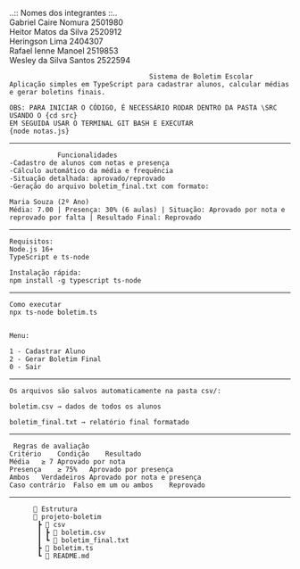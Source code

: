 ..:: Nomes dos integrantes ::..    
Gabriel Caire Nomura 2501980   
Heitor Matos da Silva 2520912   
Heringson Lima 2404307   
Rafael Ienne Manoel 2519853   
Wesley da Silva Santos 2522594                                    
                                  
                                       Sistema de Boletim Escolar
    Aplicação simples em TypeScript para cadastrar alunos, calcular médias e gerar boletins finais.

    OBS: PARA INICIAR O CÓDIGO, É NECESSÁRIO RODAR DENTRO DA PASTA \SRC USANDO O {cd src}
    EM SEGUIDA USAR O TERMINAL GIT BASH E EXECUTAR
    {node notas.js}

______________________________________________________________________________________________________

                Funcionalidades
    -Cadastro de alunos com notas e presença
    -Cálculo automático da média e frequência
    -Situação detalhada: aprovado/reprovado
    -Geração do arquivo boletim_final.txt com formato:

    Maria Souza (2º Ano)
    Média: 7.00 | Presença: 30% (6 aulas) | Situação: Aprovado por nota e reprovado por falta | Resultado Final: Reprovado

______________________________________________________________________________________________________

    Requisitos:
    Node.js 16+
    TypeScript e ts-node
    
    Instalação rápida:
    npm install -g typescript ts-node

______________________________________________________________________________________________________    


    Como executar
    npx ts-node boletim.ts
    
    
    Menu:
    
    1 - Cadastrar Aluno
    2 - Gerar Boletim Final
    0 - Sair

______________________________________________________________________________________________________

    Os arquivos são salvos automaticamente na pasta csv/:
    
    boletim.csv → dados de todos os alunos
    
    boletim_final.txt → relatório final formatado

______________________________________________________________________________________________________

     Regras de avaliação
    Critério	Condição	Resultado
    Média	≥ 7	Aprovado por nota
    Presença	≥ 75%	Aprovado por presença
    Ambos	Verdadeiros	Aprovado por nota e presença
    Caso contrário	Falso em um ou ambos	Reprovado

______________________________________________________________________________________________________

          📂 Estrutura
          📁 projeto-boletim
           ┣ 📁 csv
           ┃ ┣ 📄 boletim.csv
           ┃ ┗ 📄 boletim_final.txt
           ┣ 📄 boletim.ts
           ┗ 📄 README.md

